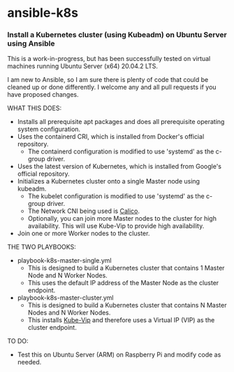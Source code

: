 # ansible-k8s
### Install a Kubernetes cluster **(using Kubeadm)** on Ubuntu Server using Ansible

This is a work-in-progress, but has been successfully tested on virtual machines running Ubuntu Server (x64) 20.04.2 LTS.

I am new to Ansible, so I am sure there is plenty of code that could be cleaned up or done differently.  I welcome any and all pull requests if you have proposed changes.

WHAT THIS DOES:
* Installs all prerequisite apt packages and does all prerequisite operating system configuration.
* Uses the containerd CRI, which is installed from Docker's official repository.
  * The containerd configuration is modified to use 'systemd' as the c-group driver.
* Uses the latest version of Kubernetes, which is installed from Google's official repository.
* Initializes a Kubernetes cluster onto a single Master node using kubeadm.
  * The kubelet configuration is modified to use 'systemd' as the c-group driver.
  * The Network CNI being used is [Calico](https://www.tigera.io/project-calico/).
  * Optionally, you can join more Master nodes to the cluster for high availability.  This will use Kube-Vip to provide high availability.
* Join one or more Worker nodes to the cluster.

THE TWO PLAYBOOKS:
* playbook-k8s-master-single.yml
  * This is designed to build a Kubernetes cluster that contains 1 Master Node and N Worker Nodes.
  * This uses the default IP address of the Master Node as the cluster endpoint.
* playbook-k8s-master-cluster.yml
  * This is designed to build a Kubernetes cluster that contains N Master Nodes and N Worker Nodes.
  * This installs [Kube-Vip](https://kube-vip.io/) and therefore uses a Virtual IP (VIP) as the cluster endpoint.

TO DO:
* Test this on Ubuntu Server (ARM) on Raspberry Pi and modify code as needed.
